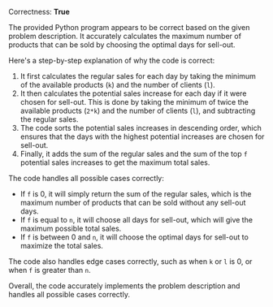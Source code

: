 Correctness: **True**

The provided Python program appears to be correct based on the given problem description. It accurately calculates the maximum number of products that can be sold by choosing the optimal days for sell-out.

Here's a step-by-step explanation of why the code is correct:

1. It first calculates the regular sales for each day by taking the minimum of the available products (`k`) and the number of clients (`l`).
2. It then calculates the potential sales increase for each day if it were chosen for sell-out. This is done by taking the minimum of twice the available products (`2*k`) and the number of clients (`l`), and subtracting the regular sales.
3. The code sorts the potential sales increases in descending order, which ensures that the days with the highest potential increases are chosen for sell-out.
4. Finally, it adds the sum of the regular sales and the sum of the top `f` potential sales increases to get the maximum total sales.

The code handles all possible cases correctly:

- If `f` is 0, it will simply return the sum of the regular sales, which is the maximum number of products that can be sold without any sell-out days.
- If `f` is equal to `n`, it will choose all days for sell-out, which will give the maximum possible total sales.
- If `f` is between 0 and `n`, it will choose the optimal days for sell-out to maximize the total sales.

The code also handles edge cases correctly, such as when `k` or `l` is 0, or when `f` is greater than `n`.

Overall, the code accurately implements the problem description and handles all possible cases correctly.